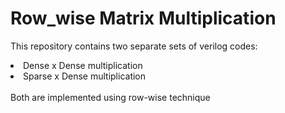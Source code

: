 <h1> Row_wise Matrix Multiplication</h1>
<p>This repository contains two separate sets of verilog codes:
 <li>Dense x Dense multiplication</li>
 <li>Sparse x Dense multiplication</li>
   <br>
   Both are implemented using row-wise technique</p>
